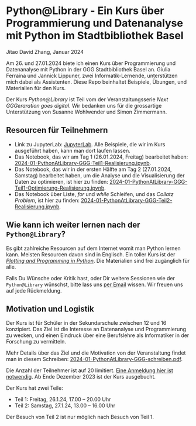 Python@Library - Ein Kurs über Programmierung und Datenanalyse mit Python im Stadtbibliothek Basel
===
Jitao David Zhang, Januar 2024

Am 26. und 27.01.2024 biete ich einen Kurs über Programmierung und Datenanalyse mit Python in der GGG Stadtbibliothek Basel an. Giulia Ferraina und Jannick Lippuner, zwei Informatik-Lernende, unterstützen mich dabei als Assistenten. Diese Repo beinhaltet Beispiele, Übungen, und Materialien für den Kurs.

Der Kurs *Python@Library* ist Teil vom der Veranstaltungsserie *Next GGGeraration goes digital*. Wir bedanken uns für die grossartige Unterstützung von Susanne Wohlwender und Simon Zimmermann.

## Resourcen für Teilnehmern

* Link zu JupyterLab: [JupyterLab](https://jupyter.org/try-jupyter/lab/). Alle Beispiele, die wir im Kurs ausgeführt haben, kann man dort laufen lassen.
* Das Notebook, das wir am Tag 1 (26.01.2024, Freitag) bearbeitet haben:
[2024-01-PythonAtLibrary-GGG-Teil1-Realisierung.ipynb](./2024-01-PythonAtLibrary-GGG-Teil1-Realisierung.ipynb).
* Das Notebook, das wir in der ersten Hälfte am Tag 2 (27.01.2024, Samstag)
bearbeitet haben, um die Analyse und die Visualisierung der Daten zu optimieren, ist hier zu finden: [2024-01-PythonAtLibrary-GGG-Teil1-Optimierung-Realisierung.ipynb](./2024-01-PythonAtLibrary-GGG-Teil1-Optimierung-Realisierung.ipynb).
* Das Notebook über Liste, *for* und *while* Schleifen, und das *Collatz
Problem*, ist hier zu finden: [2024-01-PythonAtLibrary-GGG-Teil2-Realisierung.ipynb](./2024-01-PythonAtLibrary-GGG-Teil2-Realisierung.ipynb).

## Wie kann ich weiter lernen nach der `Python@Library`?

Es gibt zahlreiche Resourcen auf dem Internet womit man Python lernen kann. Meisten Resourcen davon sind in Englisch. Ein toller Kurs ist der [*Plotting and Programming in Python*](https://swcarpentry.github.io/python-novice-gapminder/). Die Materialien sind frei zugänglich für alle.

Falls Du Wünsche oder Kritik hast, oder Dir weitere Sessionen wie der `Python@Library` wünschst, bitte lass uns [per Email](mailto:jitao_david.zhang@roche.com) wissen. Wir freuen uns auf jede Rückmeldung.

## Motivation und Logistik

Der Kurs ist für Schüler in der Sekundarschule zwischen 12 und 16 konzipiert. Das Ziel ist die Interesse an Datenanalyse und Programmierung zu wecken, und einen Eindruck über eine Berufslehre als Informatiker in der Forschung zu vermitteln.

Mehr Details über das Ziel und die Motivation von der Veranstaltung findet man in diesem Schreiben: [2024-01-PythonAtLibrary-GGG-schreiben.pdf](./2024-01-PythonAtLibrary-GGG-schreiben.pdf).

Die Anzahl der Teilnehmer ist auf 20 limitiert. [Eine Anmeldung hier ist notwendig](https://www.stadtbibliothekbasel.ch/de/python-library-_content---1--1007--2902.html). Ab Ende Dezember 2023 ist der Kurs ausgebucht.

Der Kurs hat zwei Teile:

* Teil 1: Freitag, 26.1.24, 17.00 – 20.00 Uhr
* Teil 2: Samstag, 27.1.24, 13.00 – 16.00 Uhr

Der Besuch von Teil 2 ist nur möglich nach Besuch von Teil 1.

